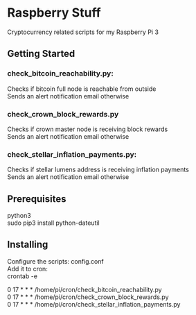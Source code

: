 # Raspberry Stuff

Cryptocurrency related scripts for my Raspberry Pi 3

## Getting Started

### check_bitcoin_reachability.py:
Checks if bitcoin full node is reachable from outside  
Sends an alert notification email otherwise  

### check_crown_block_rewards.py
Checks if crown master node is receiving block rewards  
Sends an alert notification email otherwise  

### check_stellar_inflation_payments.py:
Checks if stellar lumens address is receiving inflation payments  
Sends an alert notification email otherwise  

## Prerequisites

python3  
sudo pip3 install python-dateutil  

## Installing

Configure the scripts: config.conf  
Add it to cron:  
crontab -e  
  
0 17 * * *  /home/pi/cron/check_bitcoin_reachability.py  
0 17 * * *  /home/pi/cron/check_crown_block_rewards.py  
0 17 * * *  /home/pi/cron/check_stellar_inflation_payments.py  
